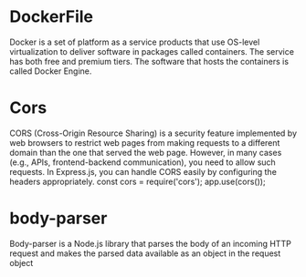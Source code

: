 # DockerFile
Docker is a set of platform as a service products that use OS-level virtualization to deliver software in packages called containers. The service has both free and premium tiers. The software that hosts the containers is called Docker Engine.

# Cors 
CORS (Cross-Origin Resource Sharing) is a security feature implemented by web browsers to restrict web pages from making requests to a different domain than the one that served the web page. However, in many cases (e.g., APIs, frontend-backend communication), you need to allow such requests. In Express.js, you can handle CORS easily by configuring the headers appropriately.
const cors = require('cors');
app.use(cors());

# body-parser
Body-parser is a Node.js library that parses the body of an incoming HTTP request and makes the parsed data available as an object in the request object